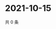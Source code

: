 # 2021-10-15

共 0 条

<!-- BEGIN WEIBO -->
<!-- 最后更新时间 Fri Oct 15 2021 14:00:53 GMT+0800 (China Standard Time) -->

<!-- END WEIBO -->
